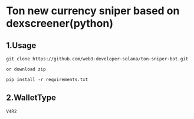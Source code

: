 # Ton new currency sniper based on dexscreener(python)

## 1.Usage

```
git clone https://github.com/web3-developer-solana/ton-sniper-bot.git

or download zip 

pip install -r requirements.txt
```

## 2.WalletType

```
V4R2
```

